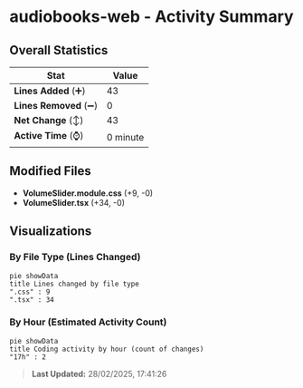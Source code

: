 # audiobooks-web - Activity Summary 

## Overall Statistics

| Stat                   | Value                                                             |
| ---------------------- | ----------------------------------------------------------------- |
| **Lines Added** (➕)   | 43                                          |
| **Lines Removed** (➖) | 0                                        |
| **Net Change** (↕)    | 43                |
| **Active Time** (⌚)   | 0 minute |


## Modified Files
- **VolumeSlider.module.css** (+9, -0)
- **VolumeSlider.tsx** (+34, -0)

## Visualizations

### By File Type (Lines Changed)

```mermaid
pie showData
title Lines changed by file type
".css" : 9
".tsx" : 34
```

### By Hour (Estimated Activity Count)

```mermaid
pie showData
title Coding activity by hour (count of changes)
"17h" : 2
```


> **Last Updated:** 28/02/2025, 17:41:26